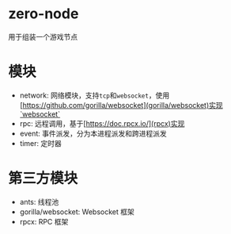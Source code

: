 # zero-node

用于组装一个游戏节点

# 模块

- network: 网络模块，支持`tcp`和`websocket`，使用[https://github.com/gorilla/websocket](gorilla/websocket)实现`websocket`
- rpc: 远程调用，基于[https://doc.rpcx.io/](rpcx)实现
- event: 事件派发，分为本进程派发和跨进程派发
- timer: 定时器

# 第三方模块

- ants: 线程池
- gorilla/websocket: Websocket 框架
- rpcx: RPC 框架

